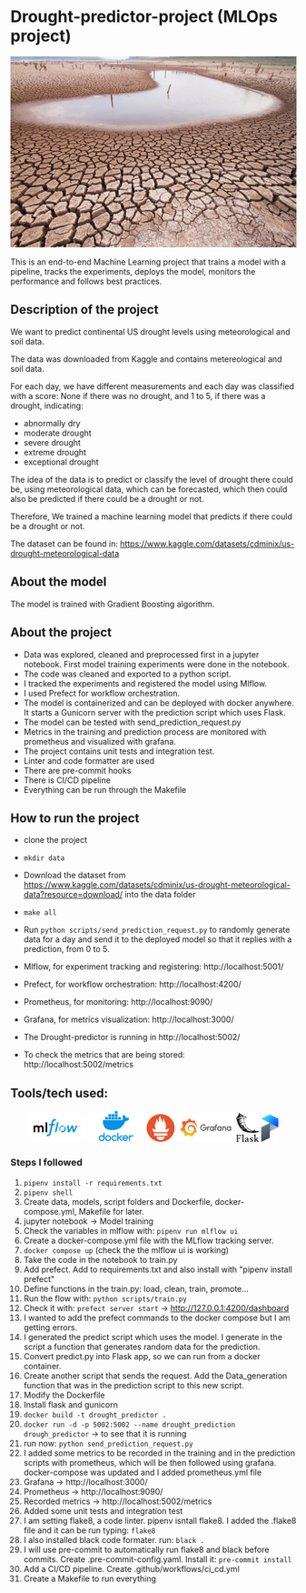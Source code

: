 # Drought-predictor-project (MLOps project)
![Drought](https://github.com/batxes/Drought-predictor-project/blob/main/image.jpg)

This is an end-to-end Machine Learning project that trains a model with a pipeline, tracks the experiments, deploys the model, monitors the performance and follows best practices.

## Description of the project

We want to predict continental US drought levels using meteorological and soil data.

The data was downloaded from Kaggle and contains metereological and soil data.

For each day, we have different measurements and each day was classified with a score: None if there was no drought, and 1 to 5, if there was a drought, indicating:

- abnormally dry
- moderate drought
- severe drought
- extreme drought
- exceptional drought

The idea of the data is to predict or classify the level of drought there could be, using meteorological data, which can be forecasted, which then could also be predicted if there could be a drought or not.

Therefore, We trained a machine learning model that predicts if there could be a drought or not.

The dataset can be found in: https://www.kaggle.com/datasets/cdminix/us-drought-meteorological-data

## About the model

The model is trained with Gradient Boosting algorithm.

## About the project

- Data was explored, cleaned and preprocessed first in a jupyter notebook. First model training experiments were done in the notebook.
- The code was cleaned and exported to a python script.
- I tracked the experiments and registered the model using Mlflow.
- I used Prefect for workflow orchestration.
- The model is containerized and can be deployed with docker anywhere. It starts a Gunicorn server with the prediction script which uses Flask.
- The model can be tested with send_prediction_request.py
- Metrics in the training and prediction process are monitored with prometheus and visualized with grafana.
- The project contains unit tests and integration test.
- Linter and code formatter are used
- There are pre-commit hooks
- There is CI/CD pipeline
- Everything can be run through the Makefile

## How to run the project

- clone the project
- `mkdir data`
- Download the dataset from https://www.kaggle.com/datasets/cdminix/us-drought-meteorological-data?resource=download/ into the data folder
- `make all`
- Run `python scripts/send_prediction_request.py` to randomly generate data for a day and send it to the deployed model so that it replies with a prediction, from 0 to 5.

- Mlflow, for experiment tracking and registering:  http://localhost:5001/
- Prefect, for workflow orchestration: http://localhost:4200/
- Prometheus, for monitoring: http://localhost:9090/
- Grafana, for metrics visualization: http://localhost:3000/
- The Drought-predictor is running in http://localhost:5002/
- To check the metrics that are being stored: http://localhost:5002/metrics

## Tools/tech used:

<p align="center">
    <img src="icons/MLFlow.png" width="100">
    <img src="icons/Docker.png" width="100">
    <img src="icons/prometheus.png" width="50">
    <img src="icons/grafana.png" width="100">
    <img src="icons/flask.png" width="40">
    <img src="icons/prefect.png" width="30">
</p>

### Steps I followed
1. `pipenv install -r requirements.txt`
2. `pipenv shell`
3. Create data, models, script folders and Dockerfile, docker-compose.yml, Makefile for later.
4. jupyter notebook -> Model training
5. Check the variables in mlflow with: `pipenv run mlflow ui`
6. Create a docker-compose.yml file with the MLflow tracking server.
7. `docker compose up` (check the the mlflow ui is working)
8. Take the code in the notebook to train.py
9. Add prefect. Add to requirements.txt and also install with "pipenv install prefect"
10. Define functions in the train.py: load, clean, train, promote...
11. Run the flow with: `python scripts/train.py`
12. Check it with: `prefect server start` -> http://127.0.0.1:4200/dashboard
13. I wanted to add the prefect commands to the docker compose but I am getting errors.
14. I generated the predict script which uses the model. I generate in the script a function that generates random data for the prediction.
15. Convert predict.py into Flask app, so we can run from a docker container.
16. Create another script that sends the request. Add the Data_generation function that was in the prediction script to this new script.
17. Modify the Dockerfile
18. Install flask and gunicorn
19. `docker build -t drought_predictor .`
20. `docker run -d -p 5002:5002 --name drought_prediction drough_predictor`  -> to see that it is running
21. run now: `python send_prediction_request.py`
22. I added some metrics to be recorded in the training and in the prediction scripts with prometheus, which will be then followed using grafana. docker-compose was updated and I added prometheus.yml file
23. Grafana -> http://localhost:3000/
24. Prometheus -> http://localhost:9090/
24. Recorded metrics -> http://localhost:5002/metrics
25. Added some unit tests and integration test
25. I am setting flake8, a code linter. pipenv isntall flake8. I added the .flake8 file and it can be run typing: `flake8`
26. I also installed black code formater. run: `black .`
27. I will use pre-commit to automatically run flake8 and black before commits. Create .pre-commit-config.yaml. Install it: `pre-commit install`
28. Add a CI/CD pipeline. Create .github/workflows/ci_cd.yml
29. Create a Makefile to run everything
